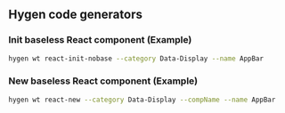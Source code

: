 ## Hygen code generators

### Init baseless React component (Example)

```sh
hygen wt react-init-nobase --category Data-Display --name AppBar
```

### New baseless React component (Example)

```sh
hygen wt react-new --category Data-Display --compName --name AppBar
```
